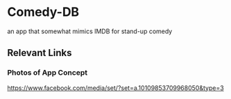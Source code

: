 # Comedy-DB
an app that somewhat mimics IMDB for stand-up comedy

## Relevant Links
### Photos of App Concept
https://www.facebook.com/media/set/?set=a.10109853709968050&type=3

